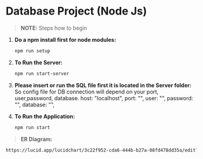 # Database Project (Node Js)
> **NOTE:** Steps how to begin

1. **Do a npm install first for node modules:**

   ```bash
   npm run setup
   ```

2. **To Run the Server:**
   ```bash
   npm run start-server
   ```
3. **Please insert or run the SQL file first it is located in the Server folder:**
So config file for DB connection will depend on your port, user,password, database.
  host: "localhost",
  port: "",
  user: "",
  password: "",
  database: "",

4. **To Run the Application:**
   ```bash
   npm run start
   ```
   
>**ER Diagram:**
```bash
https://lucid.app/lucidchart/3c22f952-cda6-444b-b27a-08fd478dd35a/edit?viewport_loc=5502%2C-1164%2C3108%2C1592%2C0_0&invitationId=inv_6bd4666b-148c-4f9a-8f62-805e2009ce9b
```
